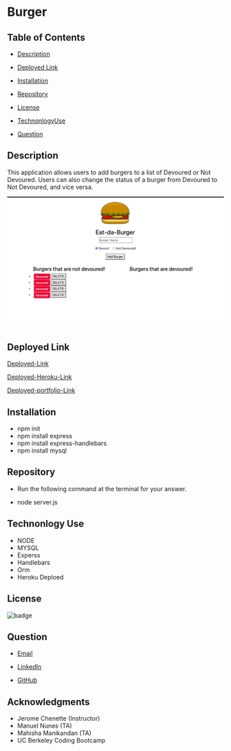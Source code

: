 # Burger

## Table of Contents
 - [Description](#description)

 - [Deployed Link](#deployed-link)

 - [Installation](#installation)

 - [Repository](#Repository)

 - [License](#license)

 - [TechnonlogyUse](#Technonlogy-Use)

 - [Question](#Question)

## Description

  This application allows users to add burgers to a list of Devoured or Not Devoured. Users can also change the status of a burger from Devoured to Not Devoured, and vice versa.

![alttext](public/assets/css/images/burger.png)

  

## Deployed Link

 [Deployed-Link]()

 [Deployed-Heroku-Link]()

 [Deployed-portfolio-Link]()

## Installation
 * npm init 
 * npm install express
 * npm install express-handlebars
 * npm install mysql


 ## Repository

 * Run the following command at the terminal for your answer.

 * node server.js

## Technonlogy Use

 * NODE
 *  MYSQL
 * Experss
 * Handlebars
 * Orm
 * Heroku Deploed
 

## License

 ![badge](https://shields.io/badge/license-MIT-green)


## Question
  
 * [Email](abuye20@yahoo.com)

 * [LinkedIn](https://www.linkedin.com/in/abuye-mamuye-5a49921b0/)

 * [GitHub](https://github.com/AbuyeM1/Burger)

## Acknowledgments
 - Jerome Chenette (Instructor)
 - Manuel Nunes (TA)
 - Mahisha Manikandan (TA)
 - UC Berkeley Coding Bootcamp


